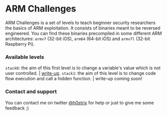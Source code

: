 # ARM Challenges
ARM Challenges is a set of levels to teach beginner security researchers the basics of ARM exploitation. It consists of binaries meant to be reversed engineered. You can find these binaries precompiled in some different ARM architectures: `armv7` (32-bit iOS), `arm64` (64-bit iOS) and `armv7l`  (32-bit Raspberry Pi).

### Available levels
`stack0`: the aim of this first level is to change a variable's value which is not user controlled. |  [write-up](https://h0strix.github.io/write-ups/stack0-write-up/).
`stack1`: the aim of this level is to change code flow execution and call a hidden function. | write-up coming soon!

### Contact and support
You can contact me on twitter [@h0strix](https://twitter.com/h0strix) for help or just to give me some feedback ;)
